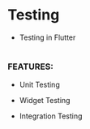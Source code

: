
# Testing

- Testing in Flutter

#

### FEATURES:

 - Unit Testing

 - Widget Testing

 - Integration Testing
##